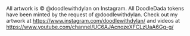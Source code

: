 All artwork is © @doodlewithdylan on Instagram.
All DoodleDada tokens have been minted by the request of @doodlewithdylan.
Check out my artwork at https://www.instagram.com/doodlewithdylan/ and videos at https://www.youtube.com/channel/UC6AJAcnozeXFCLzUaA6Gg-g/
